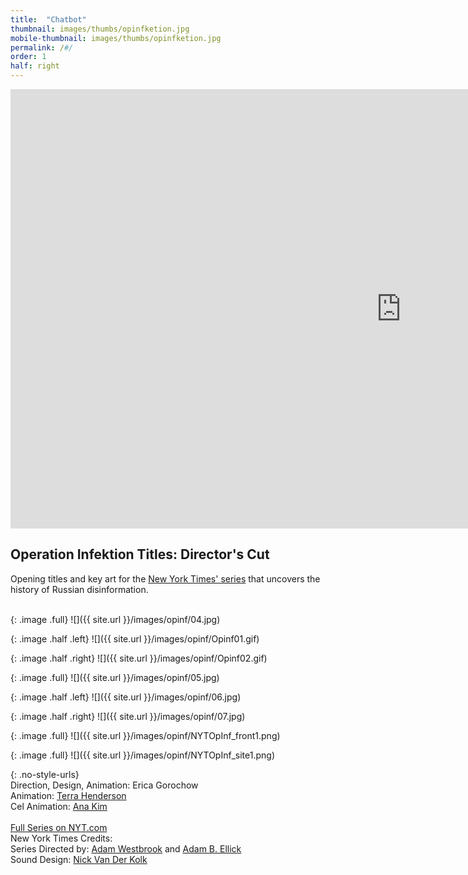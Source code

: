 ```yaml
---
title:  "Chatbot"
thumbnail: images/thumbs/opinfketion.jpg
mobile-thumbnail: images/thumbs/opinfketion.jpg
permalink: /#/
order: 1
half: right
---
```


<div class='embed-container'>
 <iframe src="https://player.vimeo.com/video/266593671?loop=1&color=f16961&title=0&byline=0&portrait=0" width="1250" height="703" frameborder="0" webkitallowfullscreen mozallowfullscreen allowfullscreen></iframe>
</div>

## **Operation Infektion Titles: Director's Cut**

Opening titles and key art for the [New York Times' series](https://www.nytimes.com/2018/11/12/opinion/russia-meddling-disinformation-fake-news-elections.html) that uncovers the history of Russian disinformation. 

<br/>
{: .image .full}
![]({{ site.url }}/images/opinf/04.jpg)

{: .image .half .left}
![]({{ site.url }}/images/opinf/Opinf01.gif)

{: .image .half .right}
![]({{ site.url }}/images/opinf/Opinf02.gif)

{: .image .full}
![]({{ site.url }}/images/opinf/05.jpg)

{: .image .half .left}
![]({{ site.url }}/images/opinf/06.jpg)

{: .image .half .right}
![]({{ site.url }}/images/opinf/07.jpg)

{: .image .full}
![]({{ site.url }}/images/opinf/NYTOpInf_front1.png)

{: .image .full}
![]({{ site.url }}/images/opinf/NYTOpInf_site1.png)

{: .no-style-urls}
<br/>
Direction, Design, Animation: Erica Gorochow <br/>
Animation: [Terra Henderson](http://terrahenderson.com)<br/>
Cel Animation: [Ana Kim](http://www.anajkim.com/)<br/>
<br/>
[Full Series on NYT.com](https://www.nytimes.com/2018/11/12/opinion/russia-meddling-disinformation-fake-news-elections.html)<br/>
New York Times Credits:<br/>
Series Directed by: [Adam Westbrook](https://www.adamwestbrook.co.uk/) and [Adam B. Ellick](https://www.nytimes.com/by/adam-b-ellick)<br/>
Sound Design: [Nick Van Der Kolk](http://loveandradio.org/)<br/>

<br/>